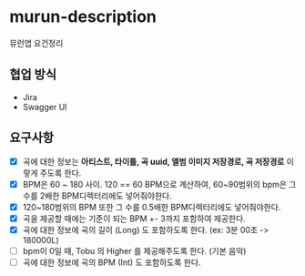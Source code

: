 # murun-description
뮤런앱 요건정리

## 협업 방식

- Jira
- Swagger UI

## 요구사항

- [x] 곡에 대한 정보는 **아티스트, 타이틀, 곡 uuid, 앨범 이미지 저장경로, 곡 저장경로** 이렇게 주도록 한다.
- [x] BPM은 60 ~ 180 사이. 120 == 60 BPM으로 계산하여, 60~90범위의 bpm은 그 수를 2배한 BPM디렉터리에도 넣어줘야한다.
- [x] 120~180범위의 BPM 또한 그 수를 0.5배한 BPM디렉터리에도 넣어줘야한다.
- [x] 곡을 제공할 때에는 기준이 되는 BPM +- 3까지 포함하여 제공한다.
- [x] 곡에 대한 정보에 곡의 길이 (Long) 도 포함하도록 한다. (ex: 3분 00초 -> 180000L)
- [ ] bpm이 0일 때, Tobu 의 Higher 를 제공해주도록 한다. (기본 음악)
- [ ] 곡에 대한 정보에 곡의 BPM (Int) 도 포함하도록 한다.
